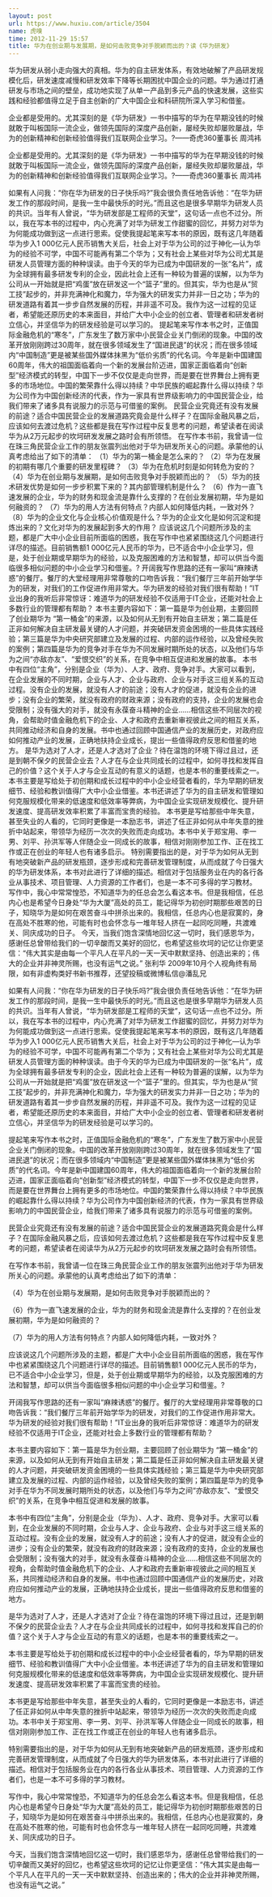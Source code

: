 ```yaml
---
layout: post
url: https://www.huxiu.com/article/3504
name: 虎嗅
time: 2012-11-29 15:57
title: 华为在创业期与发展期，是如何击败竞争对手脱颖而出的？读《华为研发》
---
```

华为研发从弱小走向强大的真相。华为的自主研发体系，有效地破解了产品研发规模化后，研发速度减慢和研发效率下降等长期困扰中国企业的问题。华为通过打通研发与市场之间的壁垒，成功地实现了从单一产品到多元产品的快速发展，这些实践和经验都值得立足于自主创新的广大中国企业和科研院所深入学习和借鉴。

企业都是受用的。尤其深刻的是《华为研发》一书中描写的华为在早期没钱的时候就敢于叫板国际一流企业，做领先国际的深度产品创新，屡经失败却屡败屡战，华为的创新精神和创新经验值得我们互联网企业学习。?——奇虎360董事长 周鸿袆

企业都是受用的。尤其深刻的是《华为研发》一书中描写的华为在早期没钱的时候就敢于叫板国际一流企业，做领先国际的深度产品创新，屡经失败却屡败屡战，华为的创新精神和创新经验值得我们互联网企业学习。?——奇虎360董事长 周鸿袆

如果有人问我：“你在华为研发的日子快乐吗?”我会很负责任地告诉他：“在华为研发工作的那段时间，是我一生中最快乐的时光。”而且这也是很多早期华为研发人员的共识。当年有人曾说，“华为研发部是工程师的天堂”，这句话一点也不过分。所以，我在写本书的过程中，内心充满了对华为研发工作甜蜜的回忆，并努力对华为为何能成功做到这一点进行思索。促使我提起笔来写本书的原因，既有这几年随着华为步入1 000亿元人民币销售大关后，社会上对于华为公司的过于神化—认为华为的经验不可学，中国不可能再有第二个华为；又有社会上某些对华为公司尤其是研发人员管理方面的种种误读。由于今天的华为已成为中国研发的一张“名片”，成为全球拥有最多研发专利的企业，因此社会上还有一种较为普遍的误解，以为华为公司从一开始就是把“鸡蛋”放在研发这一个“篮子”里的。但其实，华为也是从“贸工技”起步的，并非充满神化和魔力，华为强大的研发实力并非一日之功；华为的研发道路有着其一步步自然发展的历程，并非遥不可及。我作为这一过程的见证者，希望能还原历史的本来面目，并给广大中小企业的创立者、管理者和研发者树立信心，并坚信华为的研发经验是可以学习的。 提起笔来写作本书之时，正值国际金融危机的“寒冬”，广东发生了数万家中小民营企业关门倒闭的现象。中国的改革开放刚刚跨过30周年，就在很多领域发生了“国进民退”的状况；而在很多领域内“中国制造”更是被某些国外媒体抹黑为“低价劣质”的代名词。今年是新中国建国60周年，伟大的祖国面临着向一个新的发展台阶迈进，国家正面临着向“创新型”经济模式的转型，中国下一步不仅仅是走向世界，而是要在世界舞台上拥有更多的市场地位。中国的繁荣靠什么得以持续？中华民族的崛起靠什么得以持续？华为公司作为中国创新经济的代表，作为一家具有世界级影响力的中国民营企业，给我们带来了诸多具有说服力的示范与可借鉴的案例。 民营企业究竟还有没有发展的前途？适合中国民营企业的发展道路究竟会是什么样子？在国际金融风暴之后，应该如何去渡过危机？这些都是我在写作过程中反复思考的问题，希望读者在阅读华为从2万元起步的坎坷研发发展之路时会有所领悟。 在写作本书前，我曾请一位在珠三角民营企业工作的朋友张震列出他对于华为研发所关心的问题。承蒙他的认真考虑给出了如下的清单： （1）华为的第一桶金是怎么来的？ （2）华为在发展的初期有哪几个重要的研发里程碑？ （3）华为在危机时刻是如何转危为安的？ （4）华为在创业期与发展期，是如何击败竞争对手脱颖而出的？ （5）华为的技术研发优势是如何一步步积累下来的？其内部管理机制是什么？ （6）作为一直飞速发展的企业，华为的财务和现金流是靠什么支撑的？在创业发展初期，华为是如何融资的？ （7）华为的用人方法有何特点？内部人如何降低内耗，一致对外？ （8）华为的企业文化与企业核心价值观是什么？华为的企业文化是如何沉淀和提炼出来的？文化对华为的发展起到多大的作用？ 应该说这几个问题所涉及的主题，都是广大中小企业目前所面临的困惑，我在写作中也紧紧围绕这几个问题进行详尽的描述。目前销售额1 000亿元人民币的华为，已不适合中小企业学习，但是，处于创业期或早期华为的经验，以及克服困难的方法和智慧，却可以供当今面临很多相似问题的中小企业学习和借鉴。? 开阔我写作思路的还有一家叫“麻辣诱惑”的餐厅。餐厅的大堂经理用非常尊敬的口吻告诉我：“我们餐厅三年前开始学华为的研发，对我们的工作促进作用非常大。华为研发的经验对我们很有帮助！”IT业出身的我听后非常惊讶：难道华为的研发经验不仅适用于IT企业，还能对社会上多数行业的管理都有帮助？ 本书主要内容如下：第一篇是华为创业期，主要回顾了创业期华为 “第一桶金”的来源，以及如何从无到有开始自主研发；第二篇是任正非如何解决自主研发最关键的人才问题，并突破研发资金困境的一些具体实践经验；第三篇是华为中央研究部建立及发展的过程、内部的运作经验，以及曾经失败的案例；第四篇是华为的竞争对手在华为不同发展时期所处的状态，以及他们与华为之间“亦敌亦友”、“爱恨交织”的关系，在竞争中相互促进和发展的故事。 本书中有四位“主角”，分别是企业（华为）、人才、政府、竞争对手。大家可以看到，在企业发展的不同时期，企业与人才、企业与政府、企业与对手这三组关系的互动过程。没有企业的发展，就没有人才的前途；没有人才的促进，就没有企业的进步；没有企业的繁荣，就没有政府的财政来源；没有政府的支持，企业的发展也会受限制；没有强大的对手，就没有永葆奋斗精神的企业……相信这些不同层次的视角，会帮助时值金融危机下的企业、人才和政府去重新审视彼此之间的相互关系，共同推动经济和自身的发展。书中也通过回顾中国通信产业的发展历史，对政府应如何推动产业的发展，正确地扶持企业成长，提出一些值得政府反思和借鉴的地方。 是华为选对了人才，还是人才选对了企业？待在温饱的环境下得过且过，还是到朝不保夕的民营企业去？人才在与企业共同成长的过程中，如何寻找和发挥自己的价值？这个关于人才与企业互动的有意义的话题，也是本书的重要线索之一。 本书主要是写给处于初创期和成长过程中的中小企业经营者看的，华为早期的研发细节、经验和教训值得广大中小企业借鉴。本书还讲述了华为的自主研发和管理如何克服规模化带来的低速度和低效率等弊病，为中国企业实现研发规模化、提升研发速度、提高研发效率积累了丰富而宝贵的经验。 本书更是写给那些中年失意，甚至失业的人看的，它同时更像是一本励志书，讲述了任正非如何从中年失意的挫折中站起来，带领华为经历一次次的失败而走向成功。本书中关于郑宝用、李一男、刘平、孙洪军等人伴随企业一同成长的故事，相信对刚刚参加工作、正在找工作或正在创业的年轻人也有诸多启示。 特别需要指出的是，对于华为如何从无到有地突破新产品的研发瓶颈，逐步形成和完善研发管理制度，从而成就了今日强大的华为研发体系，本书对此进行了详细的描述。相信对于包括服务业在内的各行各业从事技术、项目管理、人力资源的工作者们，也是一本不可多得的学习教材。 写作中，我心中常常惶恐，不知道华为的任总会怎么看这本书。但是我相信，任总内心也是希望今日身处“华为大厦”高处的员工，能记得华为初创时期那些艰苦的日子，知晓华为是如何在艰苦奋斗中拼杀出来的。我相信，任总内心也是寂寞的，身在高处不胜寒的他，可能有时也会怀念与一堆年轻人挤在一起同吃同睡，共渡难关、同庆成功的日子。 今天，当我们饱含深情地回忆这一切时，我们感恩华为，感谢任总曾带给我们的一切辛酸而又美好的回忆，也希望这些坎坷的记忆让你更坚信：“伟大其实是由每一个平凡人在平凡的一天一天中默默坚持、创造出来的；伟大的企业并非神灵所赐，也没有运气之说。” 张利华 2009年10月个人视角终有局限，如有非虚构类好书新书推荐，还望投稿或微博私信@潘乱兄

如果有人问我：“你在华为研发的日子快乐吗?”我会很负责任地告诉他：“在华为研发工作的那段时间，是我一生中最快乐的时光。”而且这也是很多早期华为研发人员的共识。当年有人曾说，“华为研发部是工程师的天堂”，这句话一点也不过分。所以，我在写本书的过程中，内心充满了对华为研发工作甜蜜的回忆，并努力对华为为何能成功做到这一点进行思索。促使我提起笔来写本书的原因，既有这几年随着华为步入1 000亿元人民币销售大关后，社会上对于华为公司的过于神化—认为华为的经验不可学，中国不可能再有第二个华为；又有社会上某些对华为公司尤其是研发人员管理方面的种种误读。由于今天的华为已成为中国研发的一张“名片”，成为全球拥有最多研发专利的企业，因此社会上还有一种较为普遍的误解，以为华为公司从一开始就是把“鸡蛋”放在研发这一个“篮子”里的。但其实，华为也是从“贸工技”起步的，并非充满神化和魔力，华为强大的研发实力并非一日之功；华为的研发道路有着其一步步自然发展的历程，并非遥不可及。我作为这一过程的见证者，希望能还原历史的本来面目，并给广大中小企业的创立者、管理者和研发者树立信心，并坚信华为的研发经验是可以学习的。

提起笔来写作本书之时，正值国际金融危机的“寒冬”，广东发生了数万家中小民营企业关门倒闭的现象。中国的改革开放刚刚跨过30周年，就在很多领域发生了“国进民退”的状况；而在很多领域内“中国制造”更是被某些国外媒体抹黑为“低价劣质”的代名词。今年是新中国建国60周年，伟大的祖国面临着向一个新的发展台阶迈进，国家正面临着向“创新型”经济模式的转型，中国下一步不仅仅是走向世界，而是要在世界舞台上拥有更多的市场地位。中国的繁荣靠什么得以持续？中华民族的崛起靠什么得以持续？华为公司作为中国创新经济的代表，作为一家具有世界级影响力的中国民营企业，给我们带来了诸多具有说服力的示范与可借鉴的案例。

民营企业究竟还有没有发展的前途？适合中国民营企业的发展道路究竟会是什么样子？在国际金融风暴之后，应该如何去渡过危机？这些都是我在写作过程中反复思考的问题，希望读者在阅读华为从2万元起步的坎坷研发发展之路时会有所领悟。

在写作本书前，我曾请一位在珠三角民营企业工作的朋友张震列出他对于华为研发所关心的问题。承蒙他的认真考虑给出了如下的清单：

（4）华为在创业期与发展期，是如何击败竞争对手脱颖而出的？

（6）作为一直飞速发展的企业，华为的财务和现金流是靠什么支撑的？在创业发展初期，华为是如何融资的？

（7）华为的用人方法有何特点？内部人如何降低内耗，一致对外？

应该说这几个问题所涉及的主题，都是广大中小企业目前所面临的困惑，我在写作中也紧紧围绕这几个问题进行详尽的描述。目前销售额1 000亿元人民币的华为，已不适合中小企业学习，但是，处于创业期或早期华为的经验，以及克服困难的方法和智慧，却可以供当今面临很多相似问题的中小企业学习和借鉴。?

开阔我写作思路的还有一家叫“麻辣诱惑”的餐厅。餐厅的大堂经理用非常尊敬的口吻告诉我：“我们餐厅三年前开始学华为的研发，对我们的工作促进作用非常大。华为研发的经验对我们很有帮助！”IT业出身的我听后非常惊讶：难道华为的研发经验不仅适用于IT企业，还能对社会上多数行业的管理都有帮助？

本书主要内容如下：第一篇是华为创业期，主要回顾了创业期华为 “第一桶金”的来源，以及如何从无到有开始自主研发；第二篇是任正非如何解决自主研发最关键的人才问题，并突破研发资金困境的一些具体实践经验；第三篇是华为中央研究部建立及发展的过程、内部的运作经验，以及曾经失败的案例；第四篇是华为的竞争对手在华为不同发展时期所处的状态，以及他们与华为之间“亦敌亦友”、“爱恨交织”的关系，在竞争中相互促进和发展的故事。

本书中有四位“主角”，分别是企业（华为）、人才、政府、竞争对手。大家可以看到，在企业发展的不同时期，企业与人才、企业与政府、企业与对手这三组关系的互动过程。没有企业的发展，就没有人才的前途；没有人才的促进，就没有企业的进步；没有企业的繁荣，就没有政府的财政来源；没有政府的支持，企业的发展也会受限制；没有强大的对手，就没有永葆奋斗精神的企业……相信这些不同层次的视角，会帮助时值金融危机下的企业、人才和政府去重新审视彼此之间的相互关系，共同推动经济和自身的发展。书中也通过回顾中国通信产业的发展历史，对政府应如何推动产业的发展，正确地扶持企业成长，提出一些值得政府反思和借鉴的地方。

是华为选对了人才，还是人才选对了企业？待在温饱的环境下得过且过，还是到朝不保夕的民营企业去？人才在与企业共同成长的过程中，如何寻找和发挥自己的价值？这个关于人才与企业互动的有意义的话题，也是本书的重要线索之一。

本书主要是写给处于初创期和成长过程中的中小企业经营者看的，华为早期的研发细节、经验和教训值得广大中小企业借鉴。本书还讲述了华为的自主研发和管理如何克服规模化带来的低速度和低效率等弊病，为中国企业实现研发规模化、提升研发速度、提高研发效率积累了丰富而宝贵的经验。

本书更是写给那些中年失意，甚至失业的人看的，它同时更像是一本励志书，讲述了任正非如何从中年失意的挫折中站起来，带领华为经历一次次的失败而走向成功。本书中关于郑宝用、李一男、刘平、孙洪军等人伴随企业一同成长的故事，相信对刚刚参加工作、正在找工作或正在创业的年轻人也有诸多启示。

特别需要指出的是，对于华为如何从无到有地突破新产品的研发瓶颈，逐步形成和完善研发管理制度，从而成就了今日强大的华为研发体系，本书对此进行了详细的描述。相信对于包括服务业在内的各行各业从事技术、项目管理、人力资源的工作者们，也是一本不可多得的学习教材。

写作中，我心中常常惶恐，不知道华为的任总会怎么看这本书。但是我相信，任总内心也是希望今日身处“华为大厦”高处的员工，能记得华为初创时期那些艰苦的日子，知晓华为是如何在艰苦奋斗中拼杀出来的。我相信，任总内心也是寂寞的，身在高处不胜寒的他，可能有时也会怀念与一堆年轻人挤在一起同吃同睡，共渡难关、同庆成功的日子。

今天，当我们饱含深情地回忆这一切时，我们感恩华为，感谢任总曾带给我们的一切辛酸而又美好的回忆，也希望这些坎坷的记忆让你更坚信：“伟大其实是由每一个平凡人在平凡的一天一天中默默坚持、创造出来的；伟大的企业并非神灵所赐，也没有运气之说。”

